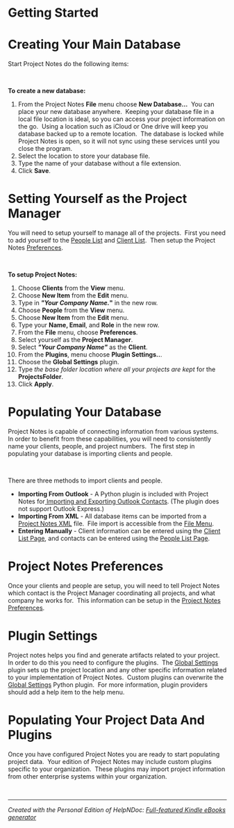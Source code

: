 # Getting Started

# Creating Your Main Database

Start Project Notes do the following items:

&nbsp;

**To create a new database:**

1. From the Project Notes **File** menu choose **New Database...**&nbsp; You can place your new database anywhere.&nbsp; Keeping your database file in a local file location is ideal, so you can access your project information on the go.&nbsp; Using a location such as iCloud or One drive will keep you database backed up to a remote location.&nbsp; The database is locked while Project Notes is open, so it will not sync using these services until you close the program.
1. Select the location to store your database file.
1. Type the name of your database without a file extension.
1. Click **Save**.

# Setting Yourself as the Project Manager

You will need to setup yourself to manage all of the projects.&nbsp; First you need to add yourself to the [People List](<PeopleListPage.md>) and [Client List](<ClientListPage.md>).&nbsp; Then setup the Project Notes [Preferences](<Preferences.md>).

&nbsp;

**To setup Project Notes:**

1. Choose **Clients** from the **View** menu.
1. Choose **New Item** from the **Edit** menu.
1. Type in ***"Your Company Name.*"** in the new row.
1. Choose **People** from the **View** menu.
1. Choose **New Item** from the **Edit** menu.
1. Type your **Name, Email**, and **Role** in the new row.
1. From the **File** menu, choose **Preferences**.
1. Select yourself as the **Project Manager**.
1. Select ***"Your Company Name"*** as the **Client**.
1. From the **Plugins**, menu choose **Plugin Settings..**.
1. Choose the **Global Settings** plugin.
1. Type *the base folder location where all your projects are kept* for the **ProjectsFolder**.
1. Click **Apply**.

# Populating Your Database

Project Notes is capable of connecting information from various systems.&nbsp; In order to benefit from these capabilities, you will need to consistently name your clients, people, and project numbers.&nbsp; The first step in populating your database is importing clients and people.

&nbsp;

There are three methods to import clients and people.

* **Importing From Outlook** - A Python plugin is included with Project Notes for[ Importing and Exporting Outlook Contacts](<ImportingandExportingOutlookCont.md>). (The plugin does not support Outlook Express.)
* **Importing From XML** - All database items can be imported from a [Project Notes XML](<ProjectNotesXML.md>) file.&nbsp; File import is accessible from the [File Menu](<FileMenu.md>).
* **Entering Manually** - Client information can be entered using the [Client List Page](<ClientListPage.md>), and contacts can be entered using the [People List Page](<PeopleListPage.md>).

# Project Notes Preferences

Once your clients and people are setup, you will need to tell Project Notes which contact is the Project Manager coordinating all projects, and what company he works for.&nbsp; This information can be setup in the [Project Notes Preferences](<Preferences.md>).

# Plugin Settings

Project notes helps you find and generate artifacts related to your project.&nbsp; In order to do this you need to configure the plugins.&nbsp; The [Global Settings](<GlobalSettings.md>) plugin sets up the project location and any other specific information related to your implementation of Project Notes.&nbsp; Custom plugins can overwrite the [Global Settings](<GlobalSettings.md>) Python plugin.&nbsp; For more information, plugin providers should add a help item to the help menu.

# Populating Your Project Data And Plugins

Once you have configured Project Notes you are ready to start populating project data.&nbsp; Your edition of Project Notes may include custom plugins specific to your organization.&nbsp; These plugins may import project information from other enterprise systems within your organization.

&nbsp;


***
_Created with the Personal Edition of HelpNDoc: [Full-featured Kindle eBooks generator](<https://www.helpndoc.com/feature-tour/create-ebooks-for-amazon-kindle>)_

